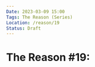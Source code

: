 ```yaml
---
Date: 2023-03-09 15:00
Tags: The Reason (Series)
Location: /reason/19
Status: Draft
---
```


# The Reason #19: